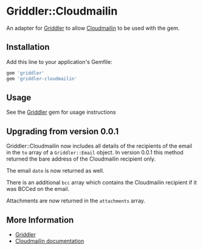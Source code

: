 # Griddler::Cloudmailin

An adapter for [Griddler](https://github.com/thoughtbot/griddler) to allow
[Cloudmailin](http://cloudmailin.com) to be used with the gem.

## Installation

Add this line to your application's Gemfile:

```ruby
gem 'griddler'
gem 'griddler-cloudmailin'
```

## Usage

See the [Griddler](https://github.com/thoughtbot/griddler) gem for usage instructions

## Upgrading from version 0.0.1

Griddler::Cloudmailin now includes all details of the recipients of the email in the `to` array of a `Griddler::Email`
object. In version 0.0.1 this method returned the bare address of the Cloudmailin recipient only.

The email `date` is now returned as well.

There is an additional `bcc` array which contains the Cloudmailin recipient if it was BCCed on the email.

Attachments are now returned in the `attachments` array.

## More Information

* [Griddler](https://github.com/thoughtbot/griddler)
* [Cloudmailin documentation](http://docs.cloudmailin.com/)
